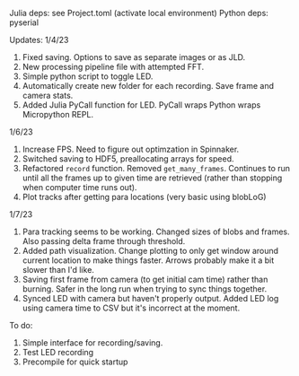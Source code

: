 Julia deps: see Project.toml (activate local environment)
Python deps: pyserial

Updates:
1/4/23
1. Fixed saving. Options to save as separate images or as JLD.
2. New processing pipeline file with attempted FFT.
3. Simple python script to toggle LED.
4. Automatically create new folder for each recording. Save frame and camera stats.
5. Added Julia PyCall function for LED. PyCall wraps Python wraps Micropython REPL.

1/6/23
1. Increase FPS. Need to figure out optimzation in Spinnaker.
2. Switched saving to HDF5, preallocating arrays for speed.
3. Refactored `record` function. Removed `get_many_frames`. Continues to run until all the frames up to given time are retrieved (rather than stopping when computer time runs out).
4. Plot tracks after getting para locations (very basic using blobLoG)

1/7/23
1. Para tracking seems to be working. Changed sizes of blobs and frames. Also passing delta frame through threshold.
2. Added path visualization. Change plotting to only get window around current location to make things faster. Arrows probably make it a bit slower than I'd like.
3. Saving first frame from camera (to get initial cam time) rather than burning. Safer in the long run when trying to sync things together.
4. Synced LED with camera but haven't properly output. Added LED log using camera time to CSV but it's incorrect at the moment.

To do:
1. Simple interface for recording/saving. 
2. Test LED recording
3. Precompile for quick startup
